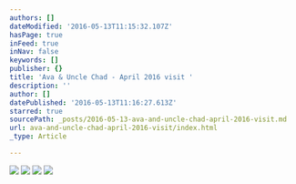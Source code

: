 ```yaml
---
authors: []
dateModified: '2016-05-13T11:15:32.107Z'
hasPage: true
inFeed: true
inNav: false
keywords: []
publisher: {}
title: 'Ava & Uncle Chad - April 2016 visit '
description: ''
author: []
datePublished: '2016-05-13T11:16:27.613Z'
starred: true
sourcePath: _posts/2016-05-13-ava-and-uncle-chad-april-2016-visit.md
url: ava-and-uncle-chad-april-2016-visit/index.html
_type: Article

---
```

![](https://the-grid-user-content.s3-us-west-2.amazonaws.com/53d2487b-b5c8-433b-bfa2-6c298714cba2.jpg)
![](https://the-grid-user-content.s3-us-west-2.amazonaws.com/03a792fa-4b2e-4d28-9022-fc9279b07aab.jpg)
![](https://the-grid-user-content.s3-us-west-2.amazonaws.com/00c77890-6e21-4afb-8734-c57b10912868.jpg)
![](https://the-grid-user-content.s3-us-west-2.amazonaws.com/951114de-5fea-46c9-8cd8-0eead3b5af5c.jpg)